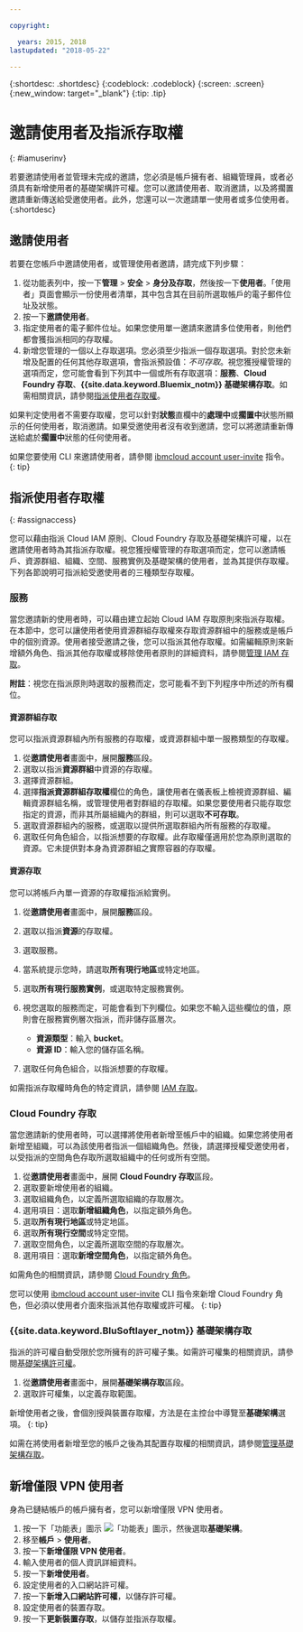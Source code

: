 ```yaml
---

copyright:

  years: 2015, 2018
lastupdated: "2018-05-22"

---
```


{:shortdesc: .shortdesc}
{:codeblock: .codeblock}
{:screen: .screen}
{:new_window: target="_blank"}
{:tip: .tip}

# 邀請使用者及指派存取權
{: #iamuserinv}

若要邀請使用者並管理未完成的邀請，您必須是帳戶擁有者、組織管理員，或者必須具有新增使用者的基礎架構許可權。您可以邀請使用者、取消邀請，以及將擱置邀請重新傳送給受邀使用者。此外，您還可以一次邀請單一使用者或多位使用者。  
{:shortdesc}

## 邀請使用者

若要在您帳戶中邀請使用者，或管理使用者邀請，請完成下列步驟：

1. 從功能表列中，按一下**管理** &gt; **安全** &gt; **身分及存取**，然後按一下**使用者**。「使用者」頁面會顯示一份使用者清單，其中包含其在目前所選取帳戶的電子郵件位址及狀態。
2. 按一下**邀請使用者**。
3. 指定使用者的電子郵件位址。如果您使用單一邀請來邀請多位使用者，則他們都會獲指派相同的存取權。
4. 新增您管理的一個以上存取選項。您必須至少指派一個存取選項。對於您未新增及配置的任何其他存取選項，會指派預設值：*不可存取*。視您獲授權管理的選項而定，您可能會看到下列其中一個或所有存取選項：**服務**、**Cloud Foundry 存取**、**{{site.data.keyword.Bluemix_notm}} 基礎架構存取**。如需相關資訊，請參閱[指派使用者存取權](/docs/iam/iamuserinv.html#assignaccess)。

如果判定使用者不需要存取權，您可以針對**狀態**直欄中的**處理中**或**擱置中**狀態所顯示的任何使用者，取消邀請。如果受邀使用者沒有收到邀請，您可以將邀請重新傳送給處於**擱置中**狀態的任何使用者。

如果您要使用 CLI 來邀請使用者，請參閱 [ibmcloud account user-invite](/docs/cli/reference/bluemix_cli/bx_cli.html#ibmcloud_account_user_invite) 指令。
{: tip}

## 指派使用者存取權
{: #assignaccess}

您可以藉由指派 Cloud IAM 原則、Cloud Foundry 存取及基礎架構許可權，以在邀請使用者時為其指派存取權。視您獲授權管理的存取選項而定，您可以邀請帳戶、資源群組、組織、空間、服務實例及基礎架構的使用者，並為其提供存取權。下列各節說明可指派給受邀使用者的三種類型存取權。


### 服務

當您邀請新的使用者時，可以藉由建立起始 Cloud IAM 存取原則來指派存取權。在本節中，您可以讓使用者使用資源群組存取權來存取資源群組中的服務或是帳戶中的個別資源。使用者接受邀請之後，您可以指派其他存取權。如需編輯原則來新增額外角色、指派其他存取權或移除使用者原則的詳細資料，請參閱[管理 IAM 存取](/docs/iam/mngiam.html#iammanidaccser)。

**附註**：視您在指派原則時選取的服務而定，您可能看不到下列程序中所述的所有欄位。

#### 資源群組存取

您可以指派資源群組內所有服務的存取權，或資源群組中單一服務類型的存取權。

1. 從**邀請使用者**畫面中，展開**服務**區段。
2. 選取以指派**資源群組**中資源的存取權。
3. 選擇資源群組。
4. 選擇**指派資源群組存取權**欄位的角色，讓使用者在儀表板上檢視資源群組、編輯資源群組名稱，或管理使用者對群組的存取權。如果您要使用者只能存取您指定的資源，而非其所屬組織內的群組，則可以選取**不可存取**。
5. 選取資源群組內的服務，或選取以提供所選取群組內所有服務的存取權。
6. 選取任何角色組合，以指派想要的存取權。此存取權僅適用於您為原則選取的資源。它未提供對本身為資源群組之實際容器的存取權。


#### 資源存取

您可以將帳戶內單一資源的存取權指派給實例。

1. 從**邀請使用者**畫面中，展開**服務**區段。
2. 選取以指派**資源**的存取權。
3. 選取服務。
4. 當系統提示您時，請選取**所有現行地區**或特定地區。

5. 選取**所有現行服務實例**，或選取特定服務實例。
6. 視您選取的服務而定，可能會看到下列欄位。如果您不輸入這些欄位的值，原則會在服務實例層次指派，而非儲存區層次。
    * **資源類型**：輸入 **bucket**。
    * **資源 ID**：輸入您的儲存區名稱。
7. 選取任何角色組合，以指派想要的存取權。

如需指派存取權時角色的特定資訊，請參閱 [IAM 存取](/docs/iam/users_roles.html#iamusermanrol)。

### Cloud Foundry 存取

當您邀請新的使用者時，可以選擇將使用者新增至帳戶中的組織。如果您將使用者新增至組織，可以為該使用者指派一個組織角色。然後，請選擇授權受邀使用者，以受指派的空間角色存取所選取組織中的任何或所有空間。

1. 從**邀請使用者**畫面中，展開 **Cloud Foundry 存取**區段。
2. 選取要新增使用者的組織。
3. 選取組織角色，以定義所選取組織的存取層次。
4. 選用項目：選取**新增組織角色**，以指定額外角色。
5. 選取**所有現行地區**或特定地區。
6. 選取**所有現行空間**或特定空間。
7. 選取空間角色，以定義所選取空間的存取層次。
8. 選用項目：選取**新增空間角色**，以指定額外角色。

如需角色的相關資訊，請參閱 [Cloud Foundry 角色](/docs/iam/cfaccess.html#cfroles)。

您可以使用 [ibmcloud account user-invite](/docs/cli/reference/bluemix_cli/bx_cli.html#ibmcloud_account_user_invite) CLI 指令來新增 Cloud Foundry 角色，但必須以使用者介面來指派其他存取權或許可權。
{: tip}

### {{site.data.keyword.BluSoftlayer_notm}} 基礎架構存取

指派的許可權自動受限於您所擁有的許可權子集。如需許可權集的相關資訊，請參閱[基礎架構許可權](/docs/iam/infrastructureaccess.html#infrapermission)。

1. 從**邀請使用者**畫面中，展開**基礎架構存取**區段。
2. 選取許可權集，以定義存取範圍。

新增使用者之後，會個別授與裝置存取權，方法是在主控台中導覽至**基礎架構**選項。
{: tip}

如需在將使用者新增至您的帳戶之後為其配置存取權的相關資訊，請參閱[管理基礎架構存取](/docs/iam/mnginfra.html#managing-infrastructure-access)。

## 新增僅限 VPN 使用者

身為已鏈結帳戶的帳戶擁有者，您可以新增僅限 VPN 使用者。

1. 按一下「功能表」圖示 ![「功能表」圖示](../icons/icon_hamburger.svg)，然後選取**基礎架構**。
2. 移至**帳戶** &gt; **使用者**。
3. 按一下**新增僅限 VPN 使用者**。
4. 輸入使用者的個人資訊詳細資料。
5. 按一下**新增使用者**。
6. 設定使用者的入口網站許可權。
7. 按一下**新增入口網站許可權**，以儲存許可權。
8. 設定使用者的裝置存取。
9. 按一下**更新裝置存取**，以儲存並指派存取權。
